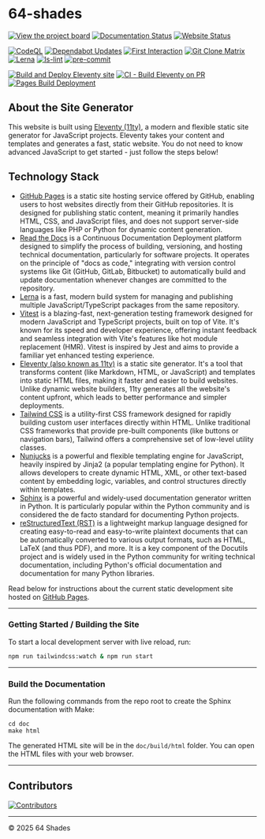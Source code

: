 # 64-shades

[![View the project board](https://img.shields.io/badge/view_the_project_board-orange)](https://github.com/orgs/64-shades/projects/1/views/1)
[![Documentation Status](https://app.readthedocs.org/projects/64-shades/badge/?version=latest)](https://64-shades.readthedocs.io/en/latest/)
[![Website Status](https://img.shields.io/website?url=https%3A%2F%2F64-shades.github.io%2F&label=github-pages)](https://64-shades.github.io/)

[![CodeQL](https://github.com/64-shades/64-shades.github.io/actions/workflows/codeql.yml/badge.svg?branch=main)](https://github.com/64-shades/64-shades.github.io/actions/workflows/codeql.yml)
[![Dependabot Updates](https://github.com/64-shades/64-shades.github.io/actions/workflows/dependabot/dependabot-updates/badge.svg?branch=main)](https://github.com/64-shades/64-shades.github.io/actions/workflows/dependabot/dependabot-updates)
[![First Interaction](https://github.com/64-shades/64-shades.github.io/actions/workflows/first-interaction.yml/badge.svg)](https://github.com/64-shades/64-shades.github.io/actions/workflows/first-interaction.yml)
[![Git Clone Matrix](https://github.com/64-shades/64-shades.github.io/actions/workflows/git-clone-matrix.yml/badge.svg?branch=main)](https://github.com/64-shades/64-shades.github.io/actions/workflows/git-clone-matrix.yml)
[![Lerna](https://github.com/64-shades/64-shades.github.io/actions/workflows/lerna.yml/badge.svg?branch=main)](https://github.com/64-shades/64-shades.github.io/actions/workflows/lerna.yml)
[![ls-lint](https://github.com/64-shades/64-shades.github.io/actions/workflows/ls-lint.yml/badge.svg?branch=main)](https://github.com/64-shades/64-shades.github.io/actions/workflows/ls-lint.yml)
[![pre-commit](https://github.com/64-shades/64-shades.github.io/actions/workflows/pre-commit.yml/badge.svg?branch=main)](https://github.com/64-shades/64-shades.github.io/actions/workflows/pre-commit.yml)

[![Build and Deploy Eleventy site](https://github.com/64-shades/64-shades.github.io/actions/workflows/deploy-eleventy-site.yml/badge.svg?branch=main)](https://github.com/64-shades/64-shades.github.io/actions/workflows/deploy-eleventy-site.yml)
[![CI - Build Eleventy on PR](https://github.com/64-shades/64-shades.github.io/actions/workflows/deploy-eleventy-site-on-pr.yml/badge.svg)](https://github.com/64-shades/64-shades.github.io/actions/workflows/deploy-eleventy-site-on-pr.yml)
[![Pages Build Deployment](https://github.com/64-shades/64-shades.github.io/actions/workflows/pages/pages-build-deployment/badge.svg?branch=main)](https://github.com/64-shades/64-shades.github.io/actions/workflows/pages/pages-build-deployment)

## About the Site Generator

This website is built using [Eleventy (11ty)](https://www.11ty.dev/), a modern and flexible static site generator for JavaScript projects. Eleventy takes your content and templates and generates a fast, static website. You do not need to know advanced JavaScript to get started - just follow the steps below!

## Technology Stack

- [GitHub Pages](https://pages.github.com/) is a static site hosting service offered by GitHub, enabling users to host websites directly from their GitHub repositories. It is designed for publishing static content, meaning it primarily handles HTML, CSS, and JavaScript files, and does not support server-side languages like PHP or Python for dynamic content generation.
- [Read the Docs](https://about.readthedocs.com/) is a Continuous Documentation Deployment platform designed to simplify the process of building, versioning, and hosting technical documentation, particularly for software projects. It operates on the principle of "docs as code," integrating with version control systems like Git (GitHub, GitLab, Bitbucket) to automatically build and update documentation whenever changes are committed to the repository.
- [Lerna](https://lerna.js.org/) is a fast, modern build system for managing and publishing multiple JavaScript/TypeScript packages from the same repository.
- [Vitest](https://vitest.dev/) is a blazing-fast, next-generation testing framework designed for modern JavaScript and TypeScript projects, built on top of Vite. It's known for its speed and developer experience, offering instant feedback and seamless integration with Vite's features like hot module replacement (HMR). Vitest is inspired by Jest and aims to provide a familiar yet enhanced testing experience.
- [Eleventy (also known as 11ty)](https://www.11ty.dev/) is a static site generator. It's a tool that transforms content (like Markdown, HTML, or JavaScript) and templates into static HTML files, making it faster and easier to build websites. Unlike dynamic website builders, 11ty generates all the website's content upfront, which leads to better performance and simpler deployments.
- [Tailwind CSS](https://tailwindcss.com/) is a utility-first CSS framework designed for rapidly building custom user interfaces directly within HTML. Unlike traditional CSS frameworks that provide pre-built components (like buttons or navigation bars), Tailwind offers a comprehensive set of low-level utility classes.
- [Nunjucks](https://mozilla.github.io/nunjucks/) is a powerful and flexible templating engine for JavaScript, heavily inspired by Jinja2 (a popular templating engine for Python). It allows developers to create dynamic HTML, XML, or other text-based content by embedding logic, variables, and control structures directly within templates.
- [Sphinx](https://www.sphinx-doc.org/en/master/) is a powerful and widely-used documentation generator written in Python. It is particularly popular within the Python community and is considered the de facto standard for documenting Python projects.
- [reStructuredText (RST)](https://www.sphinx-doc.org/en/master/usage/restructuredtext/basics.html) is a lightweight markup language designed for creating easy-to-read and easy-to-write plaintext documents that can be automatically converted to various output formats, such as HTML, LaTeX (and thus PDF), and more. It is a key component of the Docutils project and is widely used in the Python community for writing technical documentation, including Python's official documentation and documentation for many Python libraries.

Read below for instructions about the current static development site hosted on [GitHub Pages](https://pages.github.com/).

---

### Getting Started / Building the Site

To start a local development server with live reload, run:

```bash
npm run tailwindcss:watch & npm run start
```

---

### Build the Documentation

Run the following commands from the repo root to create the Sphinx documentation with Make:

```shell
cd doc
make html
```

The generated HTML site will be in the `doc/build/html` folder.
You can open the HTML files with your web browser.

---

## Contributors

[![Contributors](https://contrib.rocks/image?repo=64-shades/64-shades.github.io)](https://github.com/64-shades/64-shades.github.io/graphs/contributors)

---

© 2025 64 Shades

